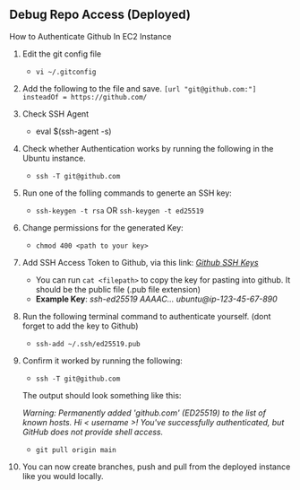 ## Debug Repo Access (Deployed)

How to Authenticate Github In EC2 Instance 

1. Edit the git config file
    - `vi ~/.gitconfig`

2. Add the following to the file and save.
    `[url "git@github.com:"]
        insteadOf = https://github.com/`

3. Check SSH Agent
    - eval $(ssh-agent -s)

4. Check whether Authentication works by running the following in the Ubuntu instance. 
    - `ssh -T git@github.com`

5. Run one of the folling commands to generte an SSH key: 
    - `ssh-keygen -t rsa` OR `ssh-keygen -t ed25519` 

6. Change permissions for the generated Key:
    - `chmod 400 <path to your key>`

7. Add SSH Access Token to Github, via this link: *[Github SSH Keys](https://github.com/settings/keys)* 
    - You can run `cat <filepath>` to copy the key for pasting into github. It should be the public file (.pub file extension) 
    - __Example Key__: *ssh-ed25519 AAAAC...<more characters> ubuntu@ip-123-45-67-890*

8. Run the following terminal command to authenticate yourself. (dont forget to add the key to Github)

    - `ssh-add ~/.ssh/ed25519.pub` 

9. Confirm it worked by running the following: 
    - `ssh -T git@github.com`

    The output should look something like this:

    *Warning: Permanently added 'github.com' (ED25519) to the list of known hosts.*
    *Hi < username >! You've successfully authenticated, but GitHub does not provide shell access.*

    - `git pull origin main` 

10. You can now create branches, push and pull from the deployed instance like you would locally.